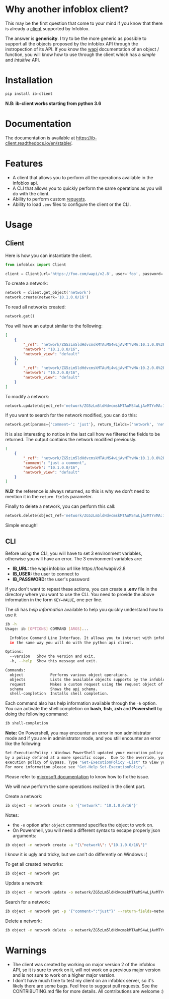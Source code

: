 # Why another infoblox client?

This may be the first question that come to your mind if you know that there is already 
a [client](https://infoblox-client.readthedocs.io/en/stable/) supported by Infoblox.
 
The answer is **genericity**. I try to be the more generic as possible to support all the objects proposed by the 
infoblox API through the instropection of its API. If you know the [wapi](https://ipam.illinois.edu/wapidoc)
documentation of an object / function, you will know how to use through the client which has a *simple* and
*intuitive* API.

# Installation

```bash
pip install ib-client
```

**N.B: ib-client works starting from python 3.6**

# Documentation

The documentation is available at https://ib-client.readthedocs.io/en/stable/.

# Features

- A client that allows you to perform all the operations available in the infoblox api.
- A CLI that allows you to quickly perform the same operations as you will do with the client.
- Ability to perform custom 
[requests](https://ipam.illinois.edu/wapidoc/additional/samplebodyrequests.html#samplebody-single).
- Ability to load `.env` files to configure the client or the CLI.


# Usage

## Client

Here is how you can instantiate the client.

````python
from infoblox import Client

client = Client(url='https://foo.com/wapi/v2.8', user='foo', password='foo')
````

To create a network:

```python
network = client.get_object('network')
network.create(network='10.1.0.0/16')
```

To read all networks created:

```python
network.get()
```

You will have an output similar to the following:

```json
[
    {
        "_ref": "network/ZG5zLm5ldHdvcmskMTAuMS4wLjAvMTYvMA:10.1.0.0%2F16",
        "network": "10.1.0.0/16",
        "network_view": "default"
    },
    {
        "_ref": "network/ZG5zLm5ldHdvcmskMTAuMi4wLjAvMTYvMA:10.2.0.0%2F16",
        "network": "10.2.0.0/16",
        "network_view": "default"
    }
]
```

To modify a network:

```python
network.update(object_ref='network/ZG5zLm5ldHdvcmskMTAuMS4wLjAvMTYvMA:10.1.0.0/16', comment='just a comment')
```

If you want to search for the network modified, you can do this:

```python
network.get(params={'comment~': 'just'}, return_fields=['network', 'networkview', 'comment'])
```

It is also interesting to notice in the last call how we filtered the fields to be returned. The output contains the
network modified previously.

```json
[
    {
        "_ref": "network/ZG5zLm5ldHdvcmskMTAuMS4wLjAvMTYvMA:10.1.0.0%2F16",
        "comment": "just a comment",
        "network": "10.1.0.0/16",
        "network_view": "default"
    }
]
```

**N.B:** the reference is always returned, so this is why we don't need to mention it in the `return_fields` parameter.

Finally to delete a network, you can perform this call:

```python
network.delete(object_ref='network/ZG5zLm5ldHdvcmskMTAuMS4wLjAvMTYvMA:10.1.0.0/16')
```

Simple enough!

## CLI

Before using the CLI, you will have to set 3 environment variables, otherwise you will have an error. The 3 environment
variables are:
- **IB_URL:** the wapi infoblox url like https://foo/wapi/v2.8
- **IB_USER:** the user to connect to
- **IB_PASSWORD:** the user's password

If you don't want to repeat these actions, you can create a **.env** file in the directory where you want to use the CLI.
You need to provide the above information in the form `KEY=VALUE`, one per line.

The cli has *help information* available to help you quickly understand how to use it

```bash
ib -h
Usage: ib [OPTIONS] COMMAND [ARGS]...

  Infoblox Command Line Interface. It allows you to interact with infoblox
  in the same way you will do with the python api client.

Options:
  --version   Show the version and exit.
  -h, --help  Show this message and exit.

Commands:
  object            Performs various object operations.
  objects           Lists the available objects supports by the infoblox...
  request           Makes a custom request using the request object of...
  schema            Shows the api schema.
  shell-completion  Installs shell completion.
```

Each command also has help information available through the `-h` option.
You can activate the shell completion on **bash**, **fish**, **zsh** and **Powershell** by doing the following command:

```bash
ib shell-completion
```

**Note:** On Powershell, you may encounter an error in non administrator mode and if you are in administrator mode,
and you still encounter an error like the following:

```bash
Set-ExecutionPolicy : Windows PowerShell updated your execution policy successfully, but the setting is overridden
by a policy defined at a more specific scope.  Due to the override, your shell will retain its current effective
execution policy of Bypass. Type "Get-ExecutionPolicy -List" to view your execution policy settings.
For more information please see "Get-Help Set-ExecutionPolicy".
```

Please refer to [microsoft documentation](http://go.microsoft.com/fwlink/?LinkId=821719) to know how to fix the issue.

We will now perform the same operations realized in the client part.

Create a network:

```bash
ib object -n network create -a '{"network": "10.1.0.0/16"}'
```

Notes: 
- the `-n` option after `object` command specifies the object to work on.
- On Powershell, you will need a different syntax to escape properly json arguments:

```bash
ib object -n network create -a "{\"network\": \"10.1.0.0/16\"}"
```

I know it is ugly and tricky, but we can't do differently on Windows :(

To get all created networks:

```bash
ib object -n network get
```

Update a network:

```bash
ib object -n network update -o network/ZG5zLm5ldHdvcmskMTAuMS4wLjAvMTYvMA:10.1.0.0%2F16 -a '{"comment":"just a comment"}'
```

Search for a network:

```bash
ib object -n network get -p '{"comment~":"just"}' --return-fields=network,networkview,comment
```

Delete a network:

```bash
ib object -n network delete -o network/ZG5zLm5ldHdvcmskMTAuMS4wLjAvMTYvMA:10.1.0.0%2F16
```

# Warnings

- The client was created by working on major version 2 of the infoblox API, so it is sure to work on it, will not work
 on a previous major version and is not sure to work on a higher major version.
- I don't have much time to test my client on an infoblox server, so it's likely there are some bugs. Feel free to suggest
pull requests. See the CONTRIBUTING.md file for more details. All contributions are welcome :)